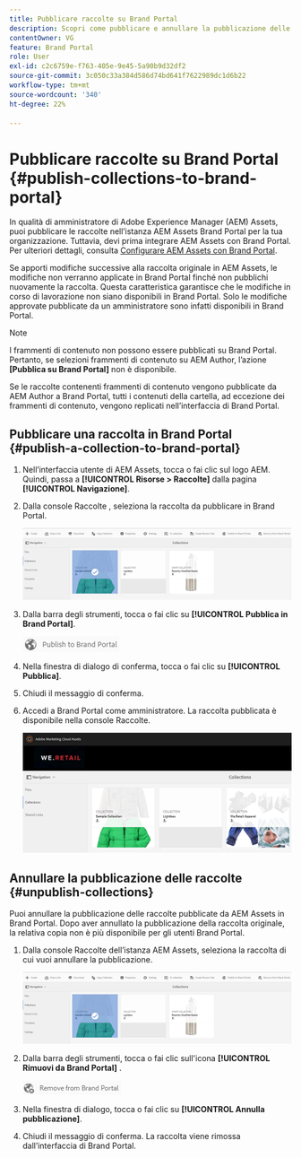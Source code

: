 ```yaml
---
title: Pubblicare raccolte su Brand Portal
description: Scopri come pubblicare e annullare la pubblicazione delle raccolte in Brand Portal.
contentOwner: VG
feature: Brand Portal
role: User
exl-id: c2c6759e-f763-405e-9e45-5a90b9d32df2
source-git-commit: 3c050c33a384d586d74bd641f7622989dc1d6b22
workflow-type: tm+mt
source-wordcount: '340'
ht-degree: 22%

---
```


# Pubblicare raccolte su Brand Portal {#publish-collections-to-brand-portal}

In qualità di amministratore di Adobe Experience Manager (AEM) Assets, puoi pubblicare le raccolte nell’istanza AEM Assets Brand Portal per la tua organizzazione. Tuttavia, devi prima integrare AEM Assets con Brand Portal. Per ulteriori dettagli, consulta [Configurare AEM Assets con Brand Portal](configure-aem-assets-with-brand-portal.md).

Se apporti modifiche successive alla raccolta originale in AEM Assets, le modifiche non verranno applicate in Brand Portal finché non pubblichi nuovamente la raccolta. Questa caratteristica garantisce che le modifiche in corso di lavorazione non siano disponibili in Brand Portal. Solo le modifiche approvate pubblicate da un amministratore sono infatti disponibili in Brand Portal.

>[!NOTE]
>
>I frammenti di contenuto non possono essere pubblicati su Brand Portal. Pertanto, se selezioni frammenti di contenuto su AEM Author, l’azione **[Pubblica su Brand Portal]** non è disponibile.
>
>Se le raccolte contenenti frammenti di contenuto vengono pubblicate da AEM Author a Brand Portal, tutti i contenuti della cartella, ad eccezione dei frammenti di contenuto, vengono replicati nell’interfaccia di Brand Portal.

## Pubblicare una raccolta in Brand Portal {#publish-a-collection-to-brand-portal}

1. Nell’interfaccia utente di AEM Assets, tocca o fai clic sul logo AEM. Quindi, passa a **[!UICONTROL Risorse > Raccolte]** dalla pagina **[!UICONTROL Navigazione]**.
2. Dalla console Raccolte , seleziona la raccolta da pubblicare in Brand Portal.

   ![select_collection](assets/select_collection.png)

3. Dalla barra degli strumenti, tocca o fai clic su **[!UICONTROL Pubblica in Brand Portal]**.

   ![publish_to_bp_icon](assets/publish_to_bp_icon.png)

4. Nella finestra di dialogo di conferma, tocca o fai clic su **[!UICONTROL Pubblica]**.
5. Chiudi il messaggio di conferma.
6. Accedi a Brand Portal come amministratore. La raccolta pubblicata è disponibile nella console Raccolte.

   ![publish_collection](assets/published_collection.png)

## Annullare la pubblicazione delle raccolte {#unpublish-collections}

Puoi annullare la pubblicazione delle raccolte pubblicate da AEM Assets in Brand Portal. Dopo aver annullato la pubblicazione della raccolta originale, la relativa copia non è più disponibile per gli utenti Brand Portal.

1. Dalla console Raccolte dell’istanza AEM Assets, seleziona la raccolta di cui vuoi annullare la pubblicazione.

   ![select_collection-1](assets/select_collection-1.png)

2. Dalla barra degli strumenti, tocca o fai clic sull&#39;icona **[!UICONTROL Rimuovi da Brand Portal]** .

   ![remove_from_bp_icon](assets/remove_from_bp_icon.png)

3. Nella finestra di dialogo, tocca o fai clic su **[!UICONTROL Annulla pubblicazione]**.
4. Chiudi il messaggio di conferma. La raccolta viene rimossa dall’interfaccia di Brand Portal.
